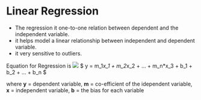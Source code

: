 # Linear Regression
- The regression it one-to-one relation between dependent and the independent variable.
- it helps model a linear relationship between independent and dependent variable.
- it very sensitive to outliers. 

Equation for Regression is
<img src="https://render.githubusercontent.com/render/math?math=y = m_1*x_1+m_2*x_2 + ... + m_n*x_3 + b_1 + b_2 + ... + b_n">
$ y = m_1*x_1 + m_2*x_2 + ... + m_n*x_3 + b_1 + b_2 + ... + b_n $

where **y** = dependent variable, **m** = co-efficient of the idependent variable, **x** = independent variable, **b** = the bias for each variable
